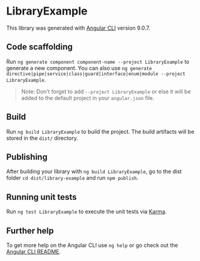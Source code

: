 # LibraryExample

This library was generated with [Angular CLI](https://github.com/angular/angular-cli) version 9.0.7.

## Code scaffolding

Run `ng generate component component-name --project LibraryExample` to generate a new component. You can also use `ng generate directive|pipe|service|class|guard|interface|enum|module --project LibraryExample`.
> Note: Don't forget to add `--project LibraryExample` or else it will be added to the default project in your `angular.json` file. 

## Build

Run `ng build LibraryExample` to build the project. The build artifacts will be stored in the `dist/` directory.

## Publishing

After building your library with `ng build LibraryExample`, go to the dist folder `cd dist/library-example` and run `npm publish`.

## Running unit tests

Run `ng test LibraryExample` to execute the unit tests via [Karma](https://karma-runner.github.io).

## Further help

To get more help on the Angular CLI use `ng help` or go check out the [Angular CLI README](https://github.com/angular/angular-cli/blob/master/README.md).

